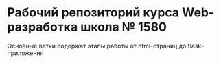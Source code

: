 # Рабочий репозиторий курса Web-разработка школа № 1580

Основные ветки содержат этапы работы от html-страниц до flask-приложения
